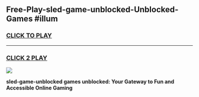 
## Free-Play-sled-game-unblocked-Unblocked-Games #illum
<h3>
<a href="https://news.freeplayer.one?title=sled-game-unblocked&ref=8M">CLICK TO PLAY</a></h3>
<hr>

<h3>
<a href="https://news.freeplayer.one?title=sled-game-unblocked&ref=8M">CLICK 2 PLAY</a>
  
</h3>

<a href="https://news.freeplayer.one?title=sled-game-unblocked&ref=8M"><img src="https://clearcache.store/games.png"></a>


**sled-game-unblocked games unblocked: Your Gateway to Fun and Accessible Online Gaming**
